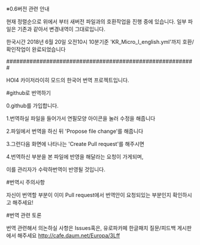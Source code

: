 ※0.6버전 관련 안내
              
현재 정렬순으로 위에서 부터 새버전 파일과의 호환작업을 진행 중에 있습니다.
일부 파일은 기존과 같아서 변경내역이 그대로입니다.

한국시간 2018년 6월 20일 오전10시 10분기준 'KR_Micro_l_english.yml'까지 호환/확인작업이 완료되었습니다
           

#########################################################


HOI4 카이저라이히 모드의 한국어 번역 프로젝트입니다.


#github로 번역하기

0.github를 가입합니다.

1.번역하실 파일을 들어가서 연필모양 아이콘을 눌러 수정을 해줍니다

2.파일에서 번역을 하신 뒤 'Propose file change'를 해줍니다

3.그런다음 화면에 나타나는 'Create Pull request'를 해주시면

4.번역하신 부분을 본 파일에 반영을 해달라는 요청이 가게되며, 

이를 관리자가 수락하번역이 반영될 것입니다.



#번역시 주의사항

자신이 번역할 부분이 이미 Pull request에서 번역안이 요청되있는 부분인지 확인하시고 해주세요!



#번역 관련 토론

번역 관련해서 의논하실 사항은 Issues혹은, 유로파카페 한글패치 질문/피드백 게시판에서 해주세요
http://cafe.daum.net/Europa/3Lff
